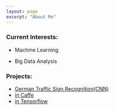 ```yaml
---
layout: page
excerpt: "About Me"
---       
```



### Current Interests:  


- Machine Learning

- Big Data Analysis 

### Projects: 
- [German Traffic Sign Recognition(CNN)](https://san-wang.github.io/blog/GTSRB_Caffe/)  
 - [in Caffe](https://san-wang.github.io/blog/GTSRB_Caffe/)  
 - [in Tensorflow](https://san-wang.github.io/blog/GTSRB_Tensorflow/)  

